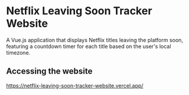 # Netflix Leaving Soon Tracker Website

A Vue.js application that displays Netflix titles leaving the platform soon, featuring a countdown timer for each title based on the user's local timezone.

## Accessing the website

<https://netflix-leaving-soon-tracker-website.vercel.app/>
